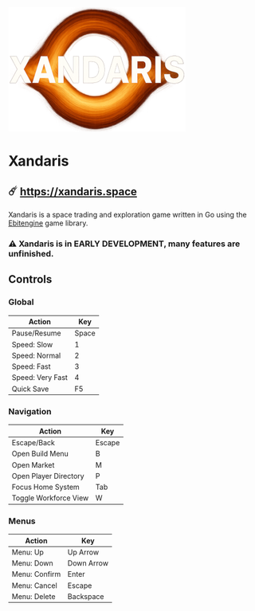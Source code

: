 ![img](assets/images/xandaris.png)
# Xandaris

## ☄️ https://xandaris.space

Xandaris is a space trading and exploration game written in Go using the [Ebitengine](https://github.com/hajimehoshi/ebiten/v2) game library.

### ⚠️ Xandaris is in EARLY DEVELOPMENT, many features are unfinished.

## Controls

### Global
| Action | Key |
| --- | --- |
| Pause/Resume | Space |
| Speed: Slow | 1 |
| Speed: Normal | 2 |
| Speed: Fast | 3 |
| Speed: Very Fast | 4 |
| Quick Save | F5 |

### Navigation
| Action | Key |
| --- | --- |
| Escape/Back | Escape |
| Open Build Menu | B |
| Open Market | M |
| Open Player Directory | P |
| Focus Home System | Tab |
| Toggle Workforce View | W |

### Menus
| Action | Key |
| --- | --- |
| Menu: Up | Up Arrow |
| Menu: Down | Down Arrow |
| Menu: Confirm | Enter |
| Menu: Cancel | Escape |
| Menu: Delete | Backspace |

